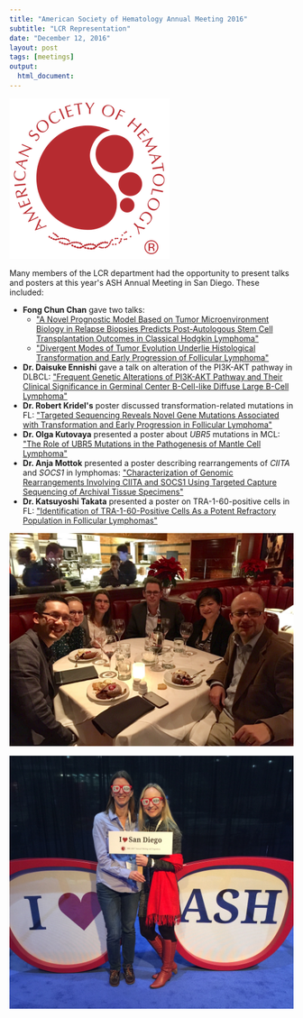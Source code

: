 ```yaml
---
title: "American Society of Hematology Annual Meeting 2016"
subtitle: "LCR Representation"
date: "December 12, 2016"
layout: post
tags: [meetings]
output:
  html_document:
---
```


![](/img/ASH_logo.png)

Many members of the LCR department had the opportunity to present talks and posters at this year's ASH Annual Meeting in San Diego. These included:

* **Fong Chun Chan** gave two talks:
  * ["A Novel Prognostic Model Based on Tumor Microenvironment Biology in Relapse Biopsies Predicts Post-Autologous Stem Cell Transplantation Outcomes in Classical Hodgkin Lymphoma"](http://www.bloodjournal.org/content/128/22/1093)
  * ["Divergent Modes of Tumor Evolution Underlie Histological Transformation and Early Progression of Follicular Lymphoma"](http://www.bloodjournal.org/content/128/22/1091)
* **Dr. Daisuke Ennishi** gave a talk on alteration of the PI3K-AKT pathway in DLBCL: ["Frequent Genetic Alterations of PI3K-AKT Pathway and Their Clinical Significance in Germinal Center B-Cell-like Diffuse Large B-Cell Lymphoma"](http://www.bloodjournal.org/content/128/22/607)
* **Dr. Robert Kridel's** poster discussed transformation-related mutations in FL: ["Targeted Sequencing Reveals Novel Gene Mutations Associated with Transformation and Early Progression in Follicular Lymphoma"](http://www.bloodjournal.org/content/128/22/2919)
* **Dr. Olga Kutovaya** presented a poster about *UBR5* mutations in MCL: ["The Role of UBR5 Mutations in the Pathogenesis of Mantle Cell Lymphoma"](http://www.bloodjournal.org/content/128/22/4124)
* **Dr. Anja Mottok** presented a poster describing rearrangements of *CIITA* and *SOCS1* in lymphomas: ["Characterization of Genomic Rearrangements Involving CIITA and SOCS1 Using Targeted Capture Sequencing of Archival Tissue Specimens"](http://www.bloodjournal.org/content/128/22/2925)
* **Dr. Katsuyoshi Takata** presented a poster on TRA-1-60-positive cells in FL: ["Identification of TRA-1-60-Positive Cells As a Potent Refractory Population in Follicular Lymphomas"](http://www.bloodjournal.org/content/128/22/4122)


![](/img/ASH_1.jpeg)

![](/img/ASH_2.jpeg)
